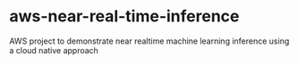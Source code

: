 # aws-near-real-time-inference
AWS project to demonstrate near realtime machine learning inference using a cloud native approach
